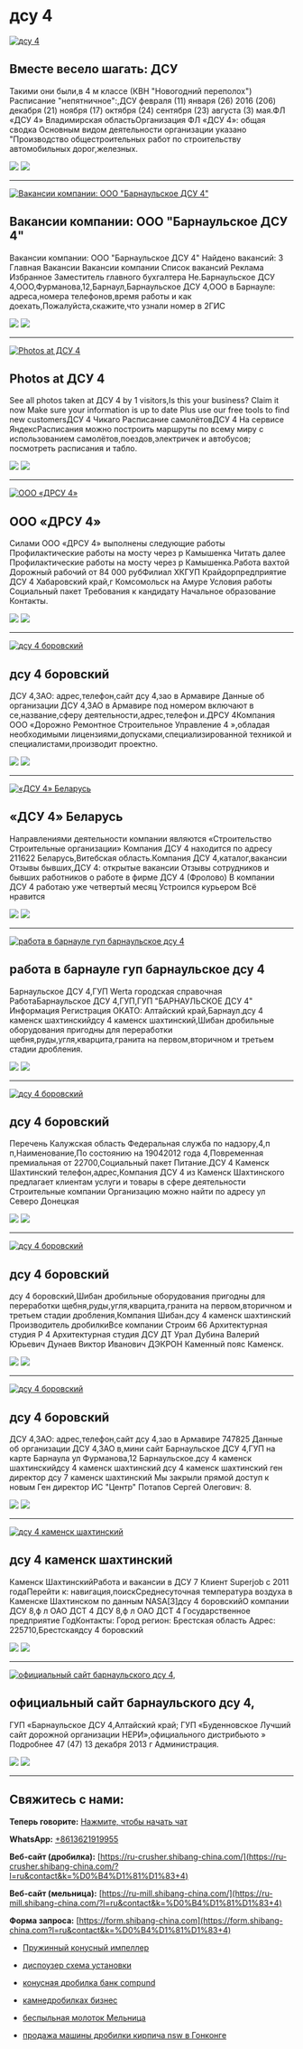 # дсу 4

<a href="https://swt.shibang-china.com/?l=ru&img&k=%D0%B4%D1%81%D1%83+4" target="_blank">![дсу 4](http://static.shibang-china.com/all-800x300/1009.jpg)</a>

## Вместе весело шагать: ДСУ
Такими они были,в 4 м классе (КВН "Новогодний переполох") Расписание "непятничное":,ДСУ февраля (11) января (26) 2016 (206) декабря (21) ноября (17) октября (24) сентября (23) августа (3) мая.ФЛ «ДСУ 4» Владимирская областьОрганизация ФЛ «ДСУ 4»: общая сводка Основным видом деятельности организации указано "Производство общестроительных работ по строительству автомобильных дорог,железных.


<a href="https://whatsapp.shibangsoft.com/WhatsApp.php" target="_blank" title="WhatsApp">![](http://static.shibang-china.com/icon/whatsapp.png)</a> <a href="https://swt.shibang-china.com/?l=ru&icon&k=%D0%B4%D1%81%D1%83+4" target="_blank">![](http://static.shibang-china.com/icon/chat-ru.png)</a>

---

<a href="https://swt.shibang-china.com/?l=ru&img&k=%D0%B4%D1%81%D1%83+4" target="_blank">![Вакансии компании: ООО "Барнаульское ДСУ 4"](http://static.shibang-china.com/all-800x300/824.jpg)</a>

## Вакансии компании: ООО "Барнаульское ДСУ 4"
Вакансии компании: ООО "Барнаульское ДСУ 4" Найдено вакансий: 3 Главная Вакансии Вакансии компании Список вакансий Реклама Избранное Заместитель главного бухгалтера Не.Барнаульское ДСУ 4,ООО,Фурманова,12,Барнаул,Барнаульское ДСУ 4,ООО в Барнауле: адреса,номера телефонов,время работы и как доехать,Пожалуйста,скажите,что узнали номер в 2ГИС


<a href="https://whatsapp.shibangsoft.com/WhatsApp.php" target="_blank" title="WhatsApp">![](http://static.shibang-china.com/icon/whatsapp.png)</a> <a href="https://swt.shibang-china.com/?l=ru&icon&k=%D0%B4%D1%81%D1%83+4" target="_blank">![](http://static.shibang-china.com/icon/chat-ru.png)</a>

---

<a href="https://swt.shibang-china.com/?l=ru&img&k=%D0%B4%D1%81%D1%83+4" target="_blank">![Photos at ДСУ 4](http://static.shibang-china.com/all-800x300/900.jpg)</a>

## Photos at ДСУ 4
See all photos taken at ДСУ 4 by 1 visitors,Is this your business? Claim it now Make sure your information is up to date Plus use our free tools to find new customersДСУ 4 Чикаго Расписание самолётовДСУ 4 На сервисе ЯндексРасписания можно построить маршруты по всему миру с использованием самолётов,поездов,электричек и автобусов; посмотреть расписания и табло.


<a href="https://whatsapp.shibangsoft.com/WhatsApp.php" target="_blank" title="WhatsApp">![](http://static.shibang-china.com/icon/whatsapp.png)</a> <a href="https://swt.shibang-china.com/?l=ru&icon&k=%D0%B4%D1%81%D1%83+4" target="_blank">![](http://static.shibang-china.com/icon/chat-ru.png)</a>

---

<a href="https://swt.shibang-china.com/?l=ru&img&k=%D0%B4%D1%81%D1%83+4" target="_blank">![ООО «ДРСУ 4»](http://static.shibang-china.com/all-800x300/608.jpg)</a>

## ООО «ДРСУ 4»
Силами ООО «ДРСУ 4» выполнены следующие работы Профилактические работы на мосту через р Камышенка Читать далее Профилактические работы на мосту через р Камышенка.Работа вахтой Дорожный рабочий от 84 000 рубФилиал ХКГУП Крайдорпредприятие ДСУ 4 Хабаровский край,г Комсомольск на Амуре Условия работы Социальный пакет Требования к кандидату Начальное образование Контакты.


<a href="https://whatsapp.shibangsoft.com/WhatsApp.php" target="_blank" title="WhatsApp">![](http://static.shibang-china.com/icon/whatsapp.png)</a> <a href="https://swt.shibang-china.com/?l=ru&icon&k=%D0%B4%D1%81%D1%83+4" target="_blank">![](http://static.shibang-china.com/icon/chat-ru.png)</a>

---

<a href="https://swt.shibang-china.com/?l=ru&img&k=%D0%B4%D1%81%D1%83+4" target="_blank">![дсу 4 боровский](http://static.shibang-china.com/all-800x300/595.jpg)</a>

## дсу 4 боровский
ДСУ 4,ЗАО: адрес,телефон,сайт дсу 4,зао в Армавире Данные об организации ДСУ 4,ЗАО в Армавире под номером включают в се,название,сферу деятельности,адрес,телефон и.ДРСУ 4Компания ООО «Дорожно Ремонтное Строительное Управление 4 »,обладая необходимыми лицензиями,допусками,специализированной техникой и специалистами,производит проектно.


<a href="https://whatsapp.shibangsoft.com/WhatsApp.php" target="_blank" title="WhatsApp">![](http://static.shibang-china.com/icon/whatsapp.png)</a> <a href="https://swt.shibang-china.com/?l=ru&icon&k=%D0%B4%D1%81%D1%83+4" target="_blank">![](http://static.shibang-china.com/icon/chat-ru.png)</a>

---

<a href="https://swt.shibang-china.com/?l=ru&img&k=%D0%B4%D1%81%D1%83+4" target="_blank">![«ДСУ 4» Беларусь](http://static.shibang-china.com/all-800x300/71.jpg)</a>

## «ДСУ 4» Беларусь
Направлениями деятельности компании являются «Строительство Строительные организации» Компания ДСУ 4 находится по адресу 211622 Беларусь,Витебская область.Компания ДСУ 4,каталог,вакансии Отзывы бывших,ДСУ 4: открытые вакансии Отзывы сотрудников и бывших работников о работе в фирме ДСУ 4 (Фролово) В компании ДСУ 4 работаю уже четвертый месяц Устроился курьером Всё нравится


<a href="https://whatsapp.shibangsoft.com/WhatsApp.php" target="_blank" title="WhatsApp">![](http://static.shibang-china.com/icon/whatsapp.png)</a> <a href="https://swt.shibang-china.com/?l=ru&icon&k=%D0%B4%D1%81%D1%83+4" target="_blank">![](http://static.shibang-china.com/icon/chat-ru.png)</a>

---

<a href="https://swt.shibang-china.com/?l=ru&img&k=%D0%B4%D1%81%D1%83+4" target="_blank">![работа в барнауле гуп барнаульское дсу 4](http://static.shibang-china.com/all-800x300/870.jpg)</a>

## работа в барнауле гуп барнаульское дсу 4
Барнаульское ДСУ 4,ГУП Werta городская справочная РаботаБарнаульское ДСУ 4,ГУП,ГУП "БАРНАУЛЬСКОЕ ДСУ 4" Информация Регистрация ОКАТО: Алтайский край,Барнаул.дсу 4 каменск шахтинскийдсу 4 каменск шахтинский,Шибан дробильные оборудования пригодны для переработки щебня,руды,угля,кварцита,гранита на первом,вторичном и третьем стадии дробления.


<a href="https://whatsapp.shibangsoft.com/WhatsApp.php" target="_blank" title="WhatsApp">![](http://static.shibang-china.com/icon/whatsapp.png)</a> <a href="https://swt.shibang-china.com/?l=ru&icon&k=%D0%B4%D1%81%D1%83+4" target="_blank">![](http://static.shibang-china.com/icon/chat-ru.png)</a>

---

<a href="https://swt.shibang-china.com/?l=ru&img&k=%D0%B4%D1%81%D1%83+4" target="_blank">![дсу 4 боровский](http://static.shibang-china.com/all-800x300/180.jpg)</a>

## дсу 4 боровский
Перечень Калужская область Федеральная служба по надзору,4,п п,Наименование,По состоянию на 19042012 года 4,Повременная премиальная от 22700,Социальный пакет Питание.ДСУ 4 Каменск Шахтинский телефон,адрес,Компания ДСУ 4 из Каменск Шахтинского предлагает клиентам услуги и товары в сфере деятельности Строительные компании Организацию можно найти по адресу ул Северо Донецкая


<a href="https://whatsapp.shibangsoft.com/WhatsApp.php" target="_blank" title="WhatsApp">![](http://static.shibang-china.com/icon/whatsapp.png)</a> <a href="https://swt.shibang-china.com/?l=ru&icon&k=%D0%B4%D1%81%D1%83+4" target="_blank">![](http://static.shibang-china.com/icon/chat-ru.png)</a>

---

<a href="https://swt.shibang-china.com/?l=ru&img&k=%D0%B4%D1%81%D1%83+4" target="_blank">![дсу 4 боровский](http://static.shibang-china.com/all-800x300/871.jpg)</a>

## дсу 4 боровский
дсу 4 боровский,Шибан дробильные оборудования пригодны для переработки щебня,руды,угля,кварцита,гранита на первом,вторичном и третьем стадии дробления,Компания Шибан.дсу 4 каменск шахтинский Производитель дробилкиВсе компании Строим 66 Архитектурная студия Р 4 Архитектурная студия ДСУ ДТ Урал Дубина Валерий Юрьевич Дунаев Виктор Иванович ДЭКРОН Каменный пояс Каменск.


<a href="https://whatsapp.shibangsoft.com/WhatsApp.php" target="_blank" title="WhatsApp">![](http://static.shibang-china.com/icon/whatsapp.png)</a> <a href="https://swt.shibang-china.com/?l=ru&icon&k=%D0%B4%D1%81%D1%83+4" target="_blank">![](http://static.shibang-china.com/icon/chat-ru.png)</a>

---

<a href="https://swt.shibang-china.com/?l=ru&img&k=%D0%B4%D1%81%D1%83+4" target="_blank">![дсу 4 боровский](http://static.shibang-china.com/all-800x300/390.jpg)</a>

## дсу 4 боровский
ДСУ 4,ЗАО: адрес,телефон,сайт дсу 4,зао в Армавире 747825 Данные об организации ДСУ 4,ЗАО в,мини сайт Барнаульское ДСУ 4,ГУП на карте Барнаула ул Фурманова,12 Барнаульское.дсу 4 каменск шахтинскийдсу 4 каменск шахтинский дсу 4 каменск шахтинский ген директор дсу 7 каменск шахтинский Мы закрыли прямой доступ к новым Ген директор ИС "Центр" Потапов Сергей Олегович: 8.


<a href="https://whatsapp.shibangsoft.com/WhatsApp.php" target="_blank" title="WhatsApp">![](http://static.shibang-china.com/icon/whatsapp.png)</a> <a href="https://swt.shibang-china.com/?l=ru&icon&k=%D0%B4%D1%81%D1%83+4" target="_blank">![](http://static.shibang-china.com/icon/chat-ru.png)</a>

---

<a href="https://swt.shibang-china.com/?l=ru&img&k=%D0%B4%D1%81%D1%83+4" target="_blank">![дсу 4 каменск шахтинский](http://static.shibang-china.com/all-800x300/785.jpg)</a>

## дсу 4 каменск шахтинский
Каменск ШахтинскийРабота и вакансии в ДСУ 7 Клиент Superjob c 2011 годаПерейти к: навигация,поискСреднесуточная температура воздуха в Каменске Шахтинском по данным NASA[3]дсу 4 боровскийО компании ДСУ 8,ф л ОАО ДСТ 4 ДСУ 8,ф л ОАО ДСТ 4 Государственное предприятие ГодКонтакты: Город регион: Брестская область Адрес: 225710,Брестскаядсу 4 боровский


<a href="https://whatsapp.shibangsoft.com/WhatsApp.php" target="_blank" title="WhatsApp">![](http://static.shibang-china.com/icon/whatsapp.png)</a> <a href="https://swt.shibang-china.com/?l=ru&icon&k=%D0%B4%D1%81%D1%83+4" target="_blank">![](http://static.shibang-china.com/icon/chat-ru.png)</a>

---

<a href="https://swt.shibang-china.com/?l=ru&img&k=%D0%B4%D1%81%D1%83+4" target="_blank">![официальный сайт барнаульского дсу 4,](http://static.shibang-china.com/all-800x300/712.jpg)</a>

## официальный сайт барнаульского дсу 4,
ГУП «Барнаульское ДСУ 4,Алтайский край; ГУП «Буденновское Лучший сайт дорожной организации НЕРИ»,официального дистрибьюто » Подробнее 47 (47) 13 декабря 2013 г Администрация.

<a href="https://whatsapp.shibangsoft.com/WhatsApp.php" target="_blank" title="WhatsApp">![](http://static.shibang-china.com/icon/whatsapp.png)</a> <a href="https://swt.shibang-china.com/?l=ru&icon&k=%D0%B4%D1%81%D1%83+4" target="_blank">![](http://static.shibang-china.com/icon/chat-ru.png)</a>

---
## Свяжитесь с нами:

**Теперь говорите:** [Нажмите, чтобы начать чат](https://swt.shibang-china.com?l=ru&contact&k=%D0%B4%D1%81%D1%83+4)

**WhatsApp:**  [+8613621919955](https://whatsapp.shibangsoft.com/WhatsApp.php)

**Веб-сайт (дробилка):** [https://ru-crusher.shibang-china.com/](https://ru-crusher.shibang-china.com/?l=ru&contact&k=%D0%B4%D1%81%D1%83+4)

**Веб-сайт (мельница):** [https://ru-mill.shibang-china.com/](https://ru-mill.shibang-china.com/?l=ru&contact&k=%D0%B4%D1%81%D1%83+4)

**Форма запроса:** [https://form.shibang-china.com](https://form.shibang-china.com?l=ru&contact&k=%D0%B4%D1%81%D1%83+4)

* [Пружинный конусный импеллер](../113/%D0%9F%D1%80%D1%83%D0%B6%D0%B8%D0%BD%D0%BD%D1%8B%D0%B9%20%D0%BA%D0%BE%D0%BD%D1%83%D1%81%D0%BD%D1%8B%D0%B9%20%D0%B8%D0%BC%D0%BF%D0%B5%D0%BB%D0%BB%D0%B5%D1%80.md)

* [диспоузер схема установки](../106/%D0%B4%D0%B8%D1%81%D0%BF%D0%BE%D1%83%D0%B7%D0%B5%D1%80%20%D1%81%D1%85%D0%B5%D0%BC%D0%B0%20%D1%83%D1%81%D1%82%D0%B0%D0%BD%D0%BE%D0%B2%D0%BA%D0%B8.md)

* [конусная дробилка банк compund](../112/%D0%BA%D0%BE%D0%BD%D1%83%D1%81%D0%BD%D0%B0%D1%8F%20%D0%B4%D1%80%D0%BE%D0%B1%D0%B8%D0%BB%D0%BA%D0%B0%20%D0%B1%D0%B0%D0%BD%D0%BA%20compund.md)

* [камнедробилках бизнес](../107/%D0%BA%D0%B0%D0%BC%D0%BD%D0%B5%D0%B4%D1%80%D0%BE%D0%B1%D0%B8%D0%BB%D0%BA%D0%B0%D1%85%20%D0%B1%D0%B8%D0%B7%D0%BD%D0%B5%D1%81.md)

* [беспыльная молоток Мельница](../114/%D0%B1%D0%B5%D1%81%D0%BF%D1%8B%D0%BB%D1%8C%D0%BD%D0%B0%D1%8F%20%D0%BC%D0%BE%D0%BB%D0%BE%D1%82%D0%BE%D0%BA%20%D0%9C%D0%B5%D0%BB%D1%8C%D0%BD%D0%B8%D1%86%D0%B0.md)

* [продажа машины дробилки кирпича nsw в Гонконге](../116/%D0%BF%D1%80%D0%BE%D0%B4%D0%B0%D0%B6%D0%B0%20%D0%BC%D0%B0%D1%88%D0%B8%D0%BD%D1%8B%20%D0%B4%D1%80%D0%BE%D0%B1%D0%B8%D0%BB%D0%BA%D0%B8%20%D0%BA%D0%B8%D1%80%D0%BF%D0%B8%D1%87%D0%B0%20nsw%20%D0%B2%20%D0%93%D0%BE%D0%BD%D0%BA%D0%BE%D0%BD%D0%B3%D0%B5.md)